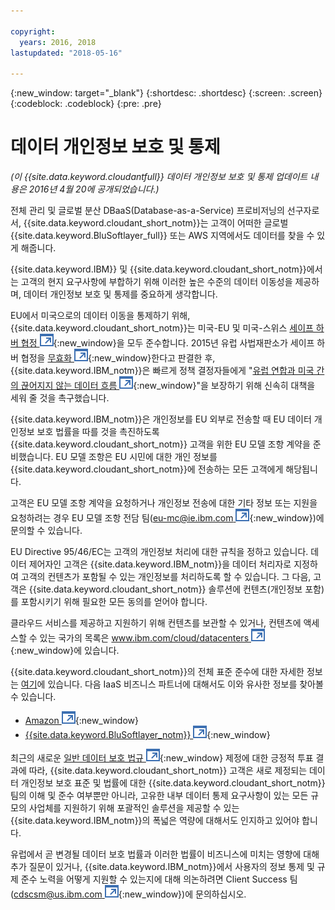 ```yaml
---

copyright:
  years: 2016, 2018
lastupdated: "2018-05-16"

---
```


{:new_window: target="_blank"}
{:shortdesc: .shortdesc}
{:screen: .screen}
{:codeblock: .codeblock}
{:pre: .pre}

<!-- Acrolinx: 2017-02-01 -->

# 데이터 개인정보 보호 및 통제

_(이 {{site.data.keyword.cloudantfull}} 데이터 개인정보 보호 및 통제 업데이트 내용은 2016년 4월 20에 공개되었습니다.)_

전체 관리 및 글로벌 분산 DBaaS(Database-as-a-Service) 프로비저닝의 선구자로서, {{site.data.keyword.cloudant_short_notm}}는 고객이 어떠한 글로벌 {{site.data.keyword.BluSoftlayer_full}} 또는 AWS 지역에서도 데이터를 찾을 수 있게 해줍니다.

{{site.data.keyword.IBM}} 및 {{site.data.keyword.cloudant_short_notm}}에서는 고객의 현지 요구사항에 부합하기 위해 이러한 높은 수준의 데이터 이동성을 제공하며, 데이터 개인정보 보호 및 통제를 중요하게 생각합니다.

EU에서 미국으로의 데이터 이동을 통제하기 위해, {{site.data.keyword.cloudant_short_notm}}는 미국-EU 및 미국-스위스
[세이프 하버 협정 ![외부 링크 아이콘](../images/launch-glyph.svg "외부 링크 아이콘")](https://www.export.gov/safeharbor_eu){:new_window}을 모두 준수합니다.
2015년 유럽 사법재판소가 세이프 하버 협정을 [무효화 ![외부 링크 아이콘](../images/launch-glyph.svg "외부 링크 아이콘")](http://curia.europa.eu/juris/document/document.jsf?text=&docid=169195&pageIndex=0&doclang=en&mode=req&dir=&occ=first&part=1&cid=113326){:new_window}한다고
판결한 후, {{site.data.keyword.IBM_notm}}은 빠르게 정책 결정자들에게 "[유럽 연합과 미국 간의 끊어지지 않는 데이터 흐름 ![외부 아이콘 링크](../images/launch-glyph.svg "외부 링크 아이콘")](http://www.ibm.com/ibm/ibmgra/safe_harbor_10062015.html){:new_window}"을
보장하기 위해 신속히 대책을 세워 줄 것을 촉구했습니다.

{{site.data.keyword.IBM_notm}}은 개인정보를 EU 외부로 전송할 때 EU 데이터 개인정보 보호 법률을 따를 것을 촉진하도록 {{site.data.keyword.cloudant_short_notm}} 고객을 위한 EU 모델 조항 계약을 준비했습니다.
EU 모델 조항은 EU 시민에 대한 개인 정보를 {{site.data.keyword.cloudant_short_notm}}에 전송하는 모든 고객에게 해당됩니다.

고객은 EU 모델 조항 계약을 요청하거나 개인정보 전송에 대한 기타 정보 또는 지원을 요청하려는 경우
EU 모델 조항 전담 팀([eu-mc@ie.ibm.com ![외부 링크 아이콘](../images/launch-glyph.svg "외부 링크 아이콘")](mailto:eu-mc@ie.ibm.com){:new_window})에 문의할 수 있습니다.

EU Directive 95/46/EC는 고객의 개인정보 처리에 대한 규칙을 정하고 있습니다.
데이터 제어자인 고객은 {{site.data.keyword.IBM_notm}}을 데이터 처리자로 지정하여 고객의 컨텐츠가 포함될 수 있는 개인정보를 처리하도록 할 수 있습니다.
그 다음, 고객은 {{site.data.keyword.cloudant_short_notm}} 솔루션에 컨텐츠(개인정보 포함)를 포함시키기 위해 필요한 모든 동의를 얻어야 합니다.

클라우드 서비스를 제공하고 지원하기 위해 컨텐츠를 보관할 수 있거나, 컨텐츠에 액세스할 수 있는
국가의 목록은 [www.ibm.com/cloud/datacenters ![외부 링크 아이콘](../images/launch-glyph.svg "외부 링크 아이콘")](http://www.ibm.com/cloud/datacenters){:new_window}에 있습니다.

{{site.data.keyword.cloudant_short_notm}}의 전체 표준 준수에 대한 자세한 정보는 [여기](compliance.html)에 있습니다.
다음 IaaS 비즈니스 파트너에 대해서도 이와 유사한 정보를 찾아볼 수 있습니다.

-   [Amazon ![외부 링크 아이콘](../images/launch-glyph.svg "외부 링크 아이콘")](https://aws.amazon.com/compliance/){:new_window}
-   [{{site.data.keyword.BluSoftlayer_notm}} ![외부 링크 아이콘](../images/launch-glyph.svg "외부 링크 아이콘")](http://www.softlayer.com/compliance){:new_window}

최근의 새로운 [일반 데이터 보호 법규 ![외부 링크 아이콘](../images/launch-glyph.svg "외부 링크 아이콘")](http://www.engadget.com/2016/04/14/eu-data-protection-rules/){:new_window} 제정에 대한
긍정적 투표 결과에 따라, {{site.data.keyword.cloudant_short_notm}} 고객은 새로 제정되는 데이터 개인정보 보호 표준 및 법률에 대한 {{site.data.keyword.cloudant_short_notm}} 팀의 이해 및 준수 여부뿐만 아니라, 고유한 내부 데이터 통제 요구사항이 있는 모든 규모의 사업체를 지원하기 위해 포괄적인 솔루션을 제공할 수 있는 {{site.data.keyword.IBM_notm}}의 폭넓은 역량에 대해서도 인지하고 있어야 합니다.

유럽에서 곧 변경될 데이터 보호 법률과 이러한 법률이 비즈니스에 미치는 영향에 대해 추가 질문이 있거나, {{site.data.keyword.IBM_notm}}에서 사용자의 정보 통제 및 규제 준수 노력을 어떻게 지원할 수 있는지에 대해 의논하려면 Client Success 팀([cdscsm@us.ibm.com ![외부 링크 아이콘](../images/launch-glyph.svg "외부 링크 아이콘")](mailto:cdscsm@us.ibm.com){:new_window})에 문의하십시오. 
